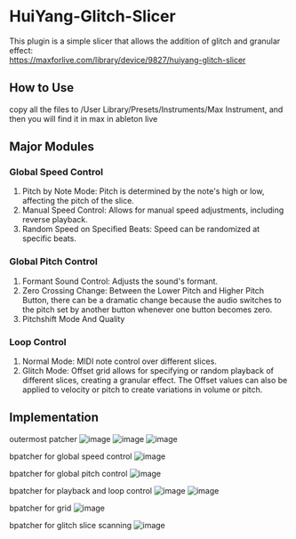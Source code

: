 # HuiYang-Glitch-Slicer
This plugin is a simple slicer that allows the addition of glitch and granular effect:  
https://maxforlive.com/library/device/9827/huiyang-glitch-slicer

## How to Use
copy all the files to /User Library/Presets/Instruments/Max Instrument, and then you will find it in max in ableton live

## Major Modules
### Global Speed Control
1. Pitch by Note Mode: Pitch is determined by the note's high or low, affecting the pitch of the slice.
2. Manual Speed Control: Allows for manual speed adjustments, including reverse playback.
3. Random Speed on Specified Beats: Speed can be randomized at specific beats.

### Global Pitch Control
1. Formant Sound Control: Adjusts the sound's formant.
2. Zero Crossing Change: Between the Lower Pitch and Higher Pitch Button, there can be a dramatic change because the audio switches to the pitch set by another button whenever one button becomes zero.
3. Pitchshift Mode And Quality

### Loop Control
1. Normal Mode: MIDI note control over different slices.
2. Glitch Mode: Offset grid allows for specifying or random playback of different slices, creating a granular effect. The Offset values can also be applied to velocity or pitch to create variations in volume or pitch.


## Implementation  
outermost patcher
![image](https://github.com/GrayOxygen/HuiYang-Glitch-Slicer/assets/5812140/18d045d1-209d-408c-bc0a-36f8e30874a3)
![image](https://github.com/GrayOxygen/HuiYang-Glitch-Slicer/assets/5812140/0c5b964b-bac3-4641-b38a-b1e419b9223c)
![image](https://github.com/GrayOxygen/HuiYang-Glitch-Slicer/assets/5812140/857dd243-bc96-4aa2-85a9-761792f1890d)


bpatcher for global speed control
![image](https://github.com/GrayOxygen/HuiYang-Glitch-Slicer/assets/5812140/a584a0d1-5141-46e9-99a3-7e92990ea92e)


bpatcher for global pitch control
![image](https://github.com/GrayOxygen/HuiYang-Glitch-Slicer/assets/5812140/4db96650-47a5-4d04-9b20-2865751b4d69)


bpatcher for playback and loop control
![image](https://github.com/GrayOxygen/HuiYang-Glitch-Slicer/assets/5812140/8e5f19f3-7c3d-4762-a1f9-f5eaccbc6628)
![image](https://github.com/GrayOxygen/HuiYang-Glitch-Slicer/assets/5812140/52254003-49d4-4583-9b46-b4c807cf0f2c)


bpatcher for grid
![image](https://github.com/GrayOxygen/HuiYang-Glitch-Slicer/assets/5812140/d7d388a9-641b-4041-bb4e-389441775dc7)


bpatcher for glitch slice scanning
![image](https://github.com/GrayOxygen/HuiYang-Glitch-Slicer/assets/5812140/3cf73d11-cd05-437e-9a5a-e829caec5172)


